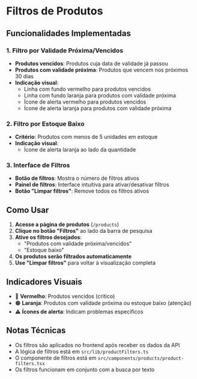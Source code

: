 # Filtros de Produtos

## Funcionalidades Implementadas

### 1. Filtro por Validade Próxima/Vencidos
- **Produtos vencidos**: Produtos cuja data de validade já passou
- **Produtos com validade próxima**: Produtos que vencem nos próximos 30 dias
- **Indicação visual**: 
  - Linha com fundo vermelho para produtos vencidos
  - Linha com fundo laranja para produtos com validade próxima
  - Ícone de alerta vermelho para produtos vencidos
  - Ícone de alerta laranja para produtos com validade próxima

### 2. Filtro por Estoque Baixo
- **Critério**: Produtos com menos de 5 unidades em estoque
- **Indicação visual**:
  - Ícone de alerta laranja ao lado da quantidade

### 3. Interface de Filtros
- **Botão de filtros**: Mostra o número de filtros ativos
- **Painel de filtros**: Interface intuitiva para ativar/desativar filtros
- **Botão "Limpar filtros"**: Remove todos os filtros ativos

## Como Usar

1. **Acesse a página de produtos** (`/products`)
2. **Clique no botão "Filtros"** ao lado da barra de pesquisa
3. **Ative os filtros desejados**:
   - "Produtos com validade próxima/vencidos"
   - "Estoque baixo"
4. **Os produtos serão filtrados automaticamente**
5. **Use "Limpar filtros"** para voltar à visualização completa

## Indicadores Visuais

- 🔴 **Vermelho**: Produtos vencidos (crítico)
- 🟠 **Laranja**: Produtos com validade próxima ou estoque baixo (atenção)
- ⚠️ **Ícones de alerta**: Indicam problemas específicos

## Notas Técnicas

- Os filtros são aplicados no frontend após receber os dados da API
- A lógica de filtros está em `src/lib/productFilters.ts`
- O componente de filtros está em `src/components/products/product-filters.tsx`
- Os filtros funcionam em conjunto com a busca por texto
